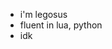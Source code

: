 - i'm legosus
- fluent in lua, python
- idk
<!---
j7hrs/j7hrs is a ✨ special ✨ repository because its `README.md` (this file) appears on your GitHub profile.
You can click the Preview link to take a look at your changes.
--->
